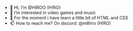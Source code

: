 - 👋 Hi, I’m @HlROO (H!RO)
- 👀 I’m interested in video games and music
- 🌱 For the moment i have learn a little bit of HTML and CSS  
- 📫 How to reach me? On discord:  @m8hro (H!RO)
  

<!---
HlROO/HlROO is a ✨ special ✨ repository because its `README.md` (this file) appears on your GitHub profile.
You can click the Preview link to take a look at your changes.
--->
